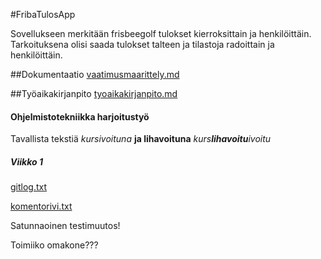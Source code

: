 #FribaTulosApp

Sovellukseen merkitään frisbeegolf tulokset kierroksittain ja henkilöittäin.
Tarkoituksena olisi saada tulokset talteen ja tilastoja radoittain ja henkilöittäin.

##Dokumentaatio
[vaatimusmaarittely.md](https://github.com/Kahvipuu/ot-harjoitustyo/blob/master/vaatimusmaarittely.md)


##Työaikakirjanpito
[tyoaikakirjanpito.md](https://github.com/Kahvipuu/ot-harjoitustyo/blob/master/tyoaikakirjanpito.md)





#### Ohjelmistotekniikka harjoitustyö
Tavallista tekstiä
*kursivoituna*
**ja lihavoituna**
_kurs**lihavoitu**ivoitu_
##### Viikko 1

[gitlog.txt](https://github.com/Kahvipuu/ot-harjoitustyo/blob/master/laskarit/viikko1/gitlog.txt)

[komentorivi.txt](https://github.com/Kahvipuu/ot-harjoitustyo/blob/master/laskarit/viikko1/komentorivi.txt)

Satunnaoinen testimuutos!

Toimiiko omakone???
